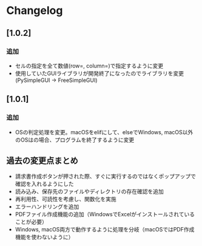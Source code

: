 # Changelog

## [1.0.2]
### 追加
- セルの指定を全て数値(row=, column=)で指定するように変更
- 使用していたGUIライブラリが開発終了になったのでライブラリを変更(PySimpleGUI -> FreeSimpleGUI)

## [1.0.1]
### 追加
- OSの判定処理を変更。macOSをelifにして、elseでWindows, macOS以外のOSはの場合、プログラムを終了するように変更

## 過去の変更点まとめ

- 請求書作成ボタンが押された際、すぐに実行するのではなくポップアップで確認を入れるようにした
- 読み込み、保存先のファイルやディレクトリの存在確認を追加
- 再利用性、可読性を考慮し、関数化を実施
- エラーハンドリングを追加
- PDFファイル作成機能の追加（WindowsでExcelがインストールされていることが必要）
- Windows, macOS両方で動作するように処理を分岐（macOSではPDF作成機能を使わないように）
